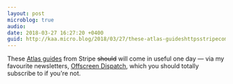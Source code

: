 ```yaml
---
layout: post
microblog: true
audio: 
date: 2018-03-27 16:27:20 +0400
guid: http://kaa.micro.blog/2018/03/27/these-atlas-guideshttpsstripecomatlasguides.html
---
```

These [Atlas guides](https://stripe.com/atlas/guides) from Stripe <s>should</s> will come in useful one day  — via my favourite newsletters, [Offscreen Dispatch](https://www.offscreenmag.com/dispatch), which you should totally subscribe to if you're not.
